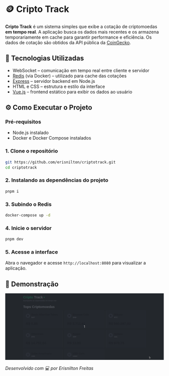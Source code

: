 # 🪙 Cripto Track

**Cripto Track** é um sistema simples que exibe a cotação de criptomoedas **em tempo real**. A aplicação busca os dados mais recentes e os armazena temporariamente em cache para garantir performance e eficiência.
Os dados de cotação são obtidos da API pública da [CoinGecko](https://www.coingecko.com/).

## 🚀 Tecnologias Utilizadas

* WebSocket – comunicação em tempo real entre cliente e servidor
* [Redis](https://redis.io/) (via Docker) – utilizado para cache das cotações
* [Express](https://expressjs.com/) – servidor backend em Node.js
* HTML e CSS – estrutura e estilo da interface
* [Vue.js](https://vuejs.org/) – frontend estático para exibir os dados ao usuário

## ⚙️ Como Executar o Projeto

### Pré-requisitos

* Node.js instalado
* Docker e Docker Compose instalados

### 1. Clone o repositório

```bash
git https://github.com/erisnilton/criptotrack.git
cd criptotrack
```

### 2. Instalando as dependências do projeto

```bash
pnpm i
```
### 3. Subindo o Redis

```bash
docker-compose up -d
```

### 4. Inicie o servidor

```bash
pnpm dev
```


### 5. Acesse a interface

Abra o navegador e acesse `http://localhost:8080` para visualizar a aplicação.

## 📸 Demonstração

![Demonstração do Cripto Track](https://github.com/erisnilton/criptotrack/blob/main/public/demo.gif?raw=true)

*Desenvolvido com 💻 por Erisnilton Freitas*
